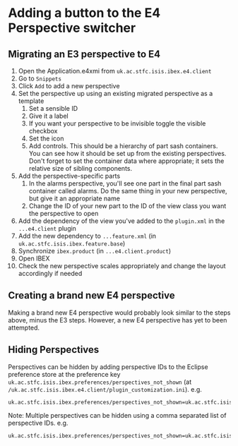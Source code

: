 # Adding a button to the E4 Perspective switcher

## Migrating an E3 perspective to E4

1. Open the Application.e4xmi from `uk.ac.stfc.isis.ibex.e4.client`
1. Go to `Snippets`
1. Click `Add` to add a new perspective
1. Set the perspective up using an existing migrated perspective as a template
    1. Set a sensible ID
    1. Give it a label
    1. If you want your perspective to be invisible toggle the visible checkbox
    1. Set the icon
    1. Add controls. This should be a hierarchy of part sash containers. You can see how it should be set up from the existing perspectives. Don't forget to set the container data where appropriate; it sets the relative size of sibling components.
1. Add the perspective-specific parts
    1. In the alarms perspective, you'll see one part in the final part sash container called alarms. Do the same thing in your new perspective, but give it an appropriate name
    1. Change the ID of your new part to the ID of the view class you want the perspective to open
1. Add the dependency of the view you've added to the `plugin.xml` in the `...e4.client` plugin
1. Add the new dependency to `...feature.xml` (in `uk.ac.stfc.isis.ibex.feature.base`)
1. Synchronize `ibex.product` (in `...e4.client.product`)
1. Open IBEX
1. Check the new perspective scales appropriately and change the layout accordingly if needed

## Creating a brand new E4 perspective

Making a brand new E4 perspective would probably look similar to the steps above, minus the E3 steps. However, a new E4 perspective has yet to been attempted.

## Hiding Perspectives

Perspectives can be hidden by adding perspective IDs to the Eclipse preference store at the preference key `uk.ac.stfc.isis.ibex.preferences/perspectives_not_shown` (at `/uk.ac.stfc.isis.ibex.e4.client/plugin_customization.ini`). e.g. 

```
uk.ac.stfc.isis.ibex.preferences/perspectives_not_shown=uk.ac.stfc.isis.ibex.client.e4.product.perspective.scriptGenerator
```
Note: Multiple perspectives can be hidden using a comma separated list of perspective IDs. e.g.

```
uk.ac.stfc.isis.ibex.preferences/perspectives_not_shown=uk.ac.stfc.isis.ibex.client.e4.product.perspective.scriptGenerator,uk.ac.stfc.isis.ibex.client.e4.product.perspective.dae
```